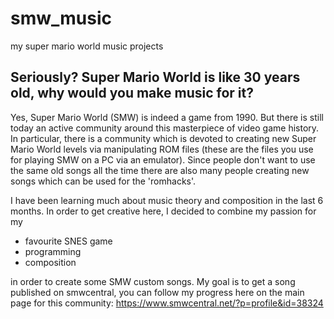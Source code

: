 # smw_music
my super mario world music projects

## Seriously? Super Mario World is like 30 years old, why would you make music for it?
Yes, Super Mario World (SMW) is indeed a game from 1990. But there is still today an active community around this masterpiece of video game history. In particular, there is a community which is devoted to creating new Super Mario World levels via manipulating ROM files (these are the files you use for playing SMW on a PC via an emulator). Since people don't want to use the same old songs all the time there are also many people creating new songs which can be used for the 'romhacks'.

I have been learning much about music theory and composition in the last 6 months. In order to get creative here, I decided to combine my passion for my 
 - favourite SNES game
 - programming
 - composition
 
in order to create some SMW custom songs. My goal is to get a song published on smwcentral, you can follow my progress here on the main page for this community: 
https://www.smwcentral.net/?p=profile&id=38324
